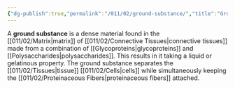 ```yaml
---
{"dg-publish":true,"permalink":"/011/02/ground-substance/","title":"Ground Substance","tags":["BIOL422"],"noteIcon":"1","created":"2024-09-26T13:45:04.089-07:00","updated":"2024-09-26T15:18:53.285-07:00"}
---
```


A **ground substance** is a dense material found in the [[011/02/Matrix\|matrix]] of [[011/02/Connective Tissues\|connective tissues]] made from a combination of [[Glycoproteins\|glycoproteins]] and [[Polysaccharides\|polysaccharides]]. This results in it taking a liquid or gelatinous property. The ground substance separates the [[011/02/Tissues\|tissue]] [[011/02/Cells\|cells]] while simultaneously keeping the [[011/02/Proteinaceous Fibers\|proteinaceous fibers]] attached.